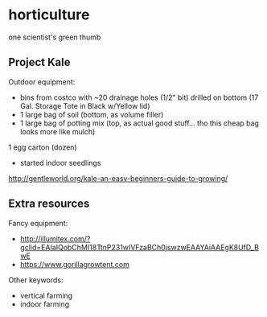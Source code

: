 # horticulture
one scientist's green thumb


## Project Kale

Outdoor equipment: 
* bins from costco with ~20 drainage holes (1/2" bit) drilled on bottom (17 Gal. Storage Tote in Black w/Yellow lid)
* 1 large bag of soil (bottom, as volume filler)
* 1 large bag of potting mix (top, as actual good stuff... tho this cheap bag looks more like mulch)

1 egg carton (dozen)
* started indoor seedlings

http://gentleworld.org/kale-an-easy-beginners-guide-to-growing/




## Extra resources

Fancy equipment: 
* http://illumitex.com/?gclid=EAIaIQobChMI18TtnP231wIVFzaBCh0jswzwEAAYAiAAEgK8UfD_BwE
* https://www.gorillagrowtent.com


Other keywords: 
* vertical farming
* indoor farming

